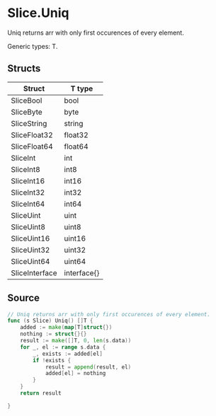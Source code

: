 # Slice.Uniq

Uniq returns arr with only first occurences of every element.

Generic types: T.

## Structs

| Struct | T type |
| ------ | ------ |
| SliceBool | bool |
| SliceByte | byte |
| SliceString | string |
| SliceFloat32 | float32 |
| SliceFloat64 | float64 |
| SliceInt | int |
| SliceInt8 | int8 |
| SliceInt16 | int16 |
| SliceInt32 | int32 |
| SliceInt64 | int64 |
| SliceUint | uint |
| SliceUint8 | uint8 |
| SliceUint16 | uint16 |
| SliceUint32 | uint32 |
| SliceUint64 | uint64 |
| SliceInterface | interface{} |


## Source

```go
// Uniq returns arr with only first occurences of every element.
func (s Slice) Uniq() []T {
	added := make(map[T]struct{})
	nothing := struct{}{}
	result := make([]T, 0, len(s.data))
	for _, el := range s.data {
		_, exists := added[el]
		if !exists {
			result = append(result, el)
			added[el] = nothing
		}
	}
	return result

}
```